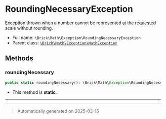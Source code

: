 
# RoundingNecessaryException

Exception thrown when a number cannot be represented at the requested scale without rounding.



* Full name: `\Brick\Math\Exception\RoundingNecessaryException`
* Parent class: [`\Brick\Math\Exception\MathException`](./MathException.md)




## Methods


### roundingNecessary



```php
public static roundingNecessary(): \Brick\Math\Exception\RoundingNecessaryException
```



* This method is **static**.








***


***
> Automatically generated on 2025-03-15
